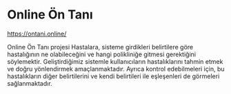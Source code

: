 # Online Ön Tanı
https://ontani.online/

Online Ön Tanı projesi Hastalara, sisteme girdikleri belirtilere göre hastalığının ne olabileceğini ve hangi polikliniğe gitmesi gerektiğini söylemektir. Geliştirdiğimiz sistemle kullanıcıların hastalıklarını tahmin etmek ve doğru yönlendirmek amaçlanmaktadır.
Ayrıca kontrol edebilmeleri için, bu hastalıkların diğer belirtilerini ve kendi belirtileri ile eşleşenleri de görmeleri sağlanmaktadır.
